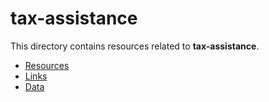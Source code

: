 # tax-assistance

This directory contains resources related to **tax-assistance**.

- [Resources](./)
- [Links](./links)
- [Data](./data)

